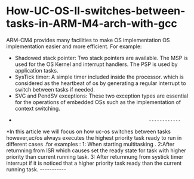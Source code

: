 # How-UC-OS-II-switches-between-tasks-in-ARM-M4-arch-with-gcc
ARM-CM4 provides many facilities to make OS implementation OS implementation easier
and more efficient. For example: 
* Shadowed stack pointer: Two stack pointers are available. The MSP is used
for the OS Kernel and interrupt handlers. The PSP is used by application
tasks.
* SysTick timer: A simple timer included inside the processor. which is considered as 
the heartbeat of os by generating a regular interrupt to switch between tasks if needed.
* SVC and PendSV exceptions: These two exception types are essential for the
operations of embedded OSs such as the implementation of context
switching.
 *                                                       ------------
 *In this article we will focus on how uc-os switches between tasks however,uc/os always executes the highest priority task ready to run in  different cases .for examples :
1: When starting multitasking .
2:After returnning from ISR which causes set the ready state for task with higher priority than current running task.
3: After returnnung from systick timer interrupt if it is noticed that a higher priority task ready than the current running task.
                                                     -----------